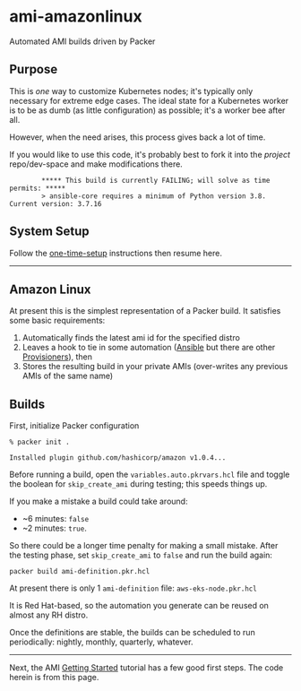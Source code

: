 # ami-amazonlinux

Automated AMI builds driven by Packer

## Purpose

This is *one* way to customize Kubernetes nodes; it's typically only necessary for extreme edge cases. The ideal state for a Kubernetes worker is to be as dumb (as little configuration) as possible; it's a worker bee after all.

However, when the need arises, this process gives back a lot of time.

If you would like to use this code, it's probably best to fork it into the *project* repo/dev-space and make modifications there.

```shell
        ***** This build is currently FAILING; will solve as time permits: *****
        > ansible-core requires a minimum of Python version 3.8. Current version: 3.7.16
```

## System Setup

Follow the [one-time-setup] instructions then resume here.

---

## Amazon Linux

At present this is the simplest representation of a Packer build. It satisfies some basic requirements:

1. Automatically finds the latest ami id for the specified distro
2. Leaves a hook to tie in some automation ([Ansible] but there are other [Provisioners]), then
3. Stores the resulting build in your private AMIs (over-writes any previous AMIs of the same name)

## Builds

First, initialize Packer configuration

```shell
% packer init .

Installed plugin github.com/hashicorp/amazon v1.0.4...
```

Before running a build, open the `variables.auto.pkrvars.hcl` file and toggle the boolean for `skip_create_ami` during testing; this speeds things up.

If you make a mistake a build could take around:

* ~6 minutes: `false`
* ~2 minutes: `true`.

So there could be a longer time penalty for making a small mistake. After the testing phase, set `skip_create_ami` to `false` and run the build again:

```shell
packer build ami-definition.pkr.hcl
```

At present there is only 1 `ami-definition` file: `aws-eks-node.pkr.hcl`

It is Red Hat-based, so the automation you generate can be reused on almost any RH distro.

Once the definitions are stable, the builds can be scheduled to run periodically: nightly, monthly, quarterly, whatever.

---

Next, the AMI [Getting Started] tutorial has a few good first steps. The code herein is from this page.

[one-time-setup]:https://github.com/todd-dsm/dev-linux-os/blob/main/docs/one-time-setup.md
[Ansible]:https://www.packer.io/docs/provisioners/ansible/ansible
[Provisioners]:https://www.packer.io/docs/provisioners
[Getting Started]:https://learn.hashicorp.com/tutorials/packer/aws-get-started-build-image?in=packer/aws-get-started

